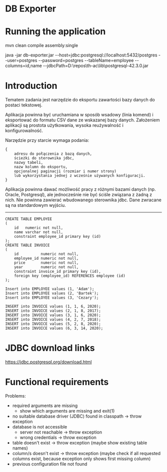 # DB Exporter

# Running the application

mvn clean compile assembly:single

java -jar db-exporter.jar --host=jdbc:postgresql://localhost:5432/postgres --user=postgres --password=postgres --tableName=employee --columns=id,name --jdbcPath=D:\repos\th-ac\lib\postgresql-42.3.0.jar

# Introduction

Tematem zadania jest narzędzie do eksportu zawartości bazy danych do postaci tekstowej.

Aplikacja powinna być uruchamiana w sposób wsadowy (linia komend) i eksportować do formatu CSV dane ze wskazanej bazy danych. Założeniem aplikacji są prostota użytkowania, wysoka reużywalność i konfigurowalność.

Narzędzie przy starcie wymaga podania:

```
{
    adresu do połączenia z bazą danych,
    ścieżki do sterownika jdbc,
    nazwy tabeli,
    nazw kolumn do eksportu,
    opcjonalnej paginacji (rozmiar i numer strony)
    lub wykorzystania jednej z wcześnie używanych konfiguracji.
}
```

Aplikacja powinna dawać możliwość pracy z różnymi bazami danych (np. Oracle, Postgresql), ale jednocześnie nie być ściśle związana z żadną z nich. Nie powinna zawierać wbudowanego sterownika jdbc. Dane zwracane są na standardowym wyjściu.


---

```
CREATE TABLE EMPLOYEE
(
    id   numeric not null,
    name varchar not null,
    constraint employee_id primary key (id)
);
CREATE TABLE INVOICE
(
    id          numeric not null,
    employee_id numeric not null,
    price       numeric not null,
    year        numeric not null,
    constraint invoice_id primary key (id),
    foreign key (employee_id) REFERENCES employee (id)
);

Insert into EMPLOYEE values (1, 'Adam');
Insert into EMPLOYEE values (2, 'Bartek');
Insert into EMPLOYEE values (3, 'Cezary');

INSERT into INVOICE values (1, 1, 6, 2020);
INSERT into INVOICE values (2, 1, 8, 2017);
INSERT into INVOICE values (3, 1, 6, 2020);
INSERT into INVOICE values (4, 2, 7, 2018);
INSERT into INVOICE values (5, 2, 8, 2020);
INSERT into INVOICE values (6, 3, 14, 2020);
```

# JDBC download links

https://jdbc.postgresql.org/download.html

# Functional requirements

Problems:

* required arguments are missing
    * show which arguments are missing and exit(1)
* no suitable database driver (JDBC) found in classpath -> throw exception
* database is not accessible
    * server not reachable -> throw exception
    * wrong credentials -> throw exception
* table doesn't exist -> throw exception (maybe show existing table names)
* column/s doesn't exist -> throw exception (maybe check if all requested columns exist, because exception only shows first missing column)
* previous configuration file not found
